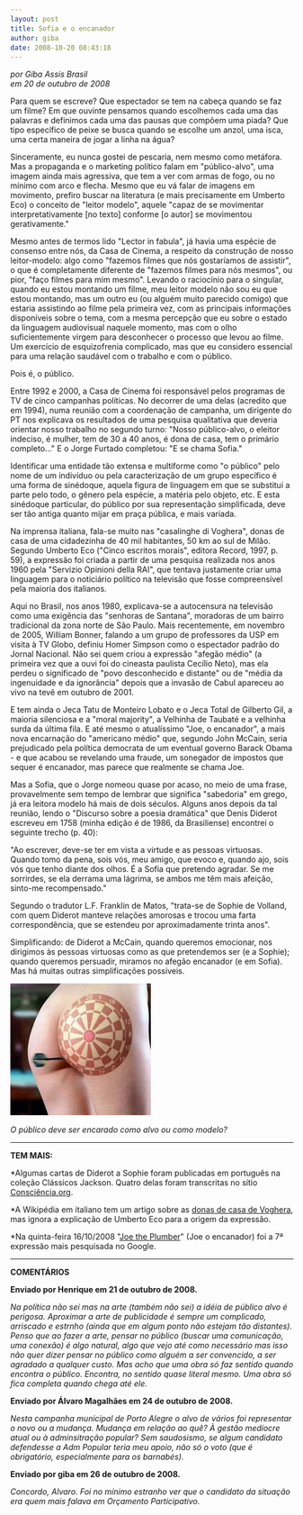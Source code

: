 ```yaml
---
layout: post
title: Sofia e o encanador
author: giba
date: 2008-10-20 08:43:18
---
```

*por Giba Assis Brasil*\
*em 20 de outubro de 2008*

Para quem se escreve? Que espectador se tem na cabeça quando se faz um filme? Em que ouvinte pensamos quando escolhemos cada uma das palavras e definimos cada uma das pausas que compõem uma piada? Que tipo específico de peixe se busca quando se escolhe um anzol, uma isca, uma certa maneira de jogar a linha na água?

Sinceramente, eu nunca gostei de pescaria, nem mesmo como metáfora. Mas a propaganda e o marketing político falam em "público-alvo", uma imagem ainda mais agressiva, que tem a ver com armas de fogo, ou no mínimo com arco e flecha. Mesmo que eu vá falar de imagens em movimento, prefiro buscar na literatura (e mais precisamente em Umberto Eco) o conceito de "leitor modelo", aquele "capaz de se movimentar interpretativamente \[no texto] conforme \[o autor] se movimentou gerativamente."

Mesmo antes de termos lido "Lector in fabula", já havia uma espécie de consenso entre nós, da Casa de Cinema, a respeito da construção de nosso leitor-modelo: algo como "fazemos filmes que nós gostaríamos de assistir", o que é completamente diferente de "fazemos filmes para nós mesmos", ou pior, "faço filmes para mim mesmo". Levando o raciocínio para o singular, quando eu estou montando um filme, meu leitor modelo não sou eu que estou montando, mas um outro eu (ou alguém muito parecido comigo) que estaria assistindo ao filme pela primeira vez, com as principais informações disponíveis sobre o tema, com a mesma percepção que eu sobre o estado da linguagem audiovisual naquele momento, mas com o olho suficientemente virgem para desconhecer o processo que levou ao filme. Um exercício de esquizofrenia complicado, mas que eu considero essencial para uma relação saudável com o trabalho e com o público.

Pois é, o público.

Entre 1992 e 2000, a Casa de Cinema foi responsável pelos programas de TV de cinco campanhas políticas. No decorrer de uma delas (acredito que em 1994), numa reunião com a coordenação de campanha, um dirigente do PT nos explicava os resultados de uma pesquisa qualitativa que deveria orientar nosso trabalho no segundo turno: "Nosso público-alvo, o eleitor indeciso, é mulher, tem de 30 a 40 anos, é dona de casa, tem o primário completo..." E o Jorge Furtado completou: "E se chama Sofia."

Identificar uma entidade tão extensa e multiforme como "o público" pelo nome de um indivíduo ou pela caracterização de um grupo específico é uma forma de sinédoque, aquela figura de linguagem em que se substitui a parte pelo todo, o gênero pela espécie, a matéria pelo objeto, etc. E esta sinédoque particular, do público por sua representação simplificada, deve ser tão antiga quanto mijar em praça pública, e mais variada.

Na imprensa italiana, fala-se muito nas "casalinghe di Voghera", donas de casa de uma cidadezinha de 40 mil habitantes, 50 km ao sul de Milão. Segundo Umberto Eco ("Cinco escritos morais", editora Record, 1997, p. 59), a expressão foi criada a partir de uma pesquisa realizada nos anos 1960 pela "Servizio Opinioni della RAI", que tentava justamente criar uma linguagem para o noticiário político na televisão que fosse compreensível pela maioria dos italianos.

Aqui no Brasil, nos anos 1980, explicava-se a autocensura na televisão como uma exigência das "senhoras de Santana", moradoras de um bairro tradicional da zona norte de São Paulo. Mais recentemente, em novembro de 2005, William Bonner, falando a um grupo de professores da USP em visita à TV Globo, definiu Homer Simpson como o espectador padrão do Jornal Nacional. Não sei quem criou a expressão "afegão médio" (a primeira vez que a ouvi foi do cineasta paulista Cecílio Neto), mas ela perdeu o significado de "povo desconhecido e distante" ou de "média da ingenuidade e da ignorância" depois que a invasão de Cabul apareceu ao vivo na tevê em outubro de 2001.

E tem ainda o Jeca Tatu de Monteiro Lobato e o Jeca Total de Gilberto Gil, a maioria silenciosa e a "moral majority", a Velhinha de Taubaté e a velhinha surda da última fila. E até mesmo o atualíssimo "Joe, o encanador", a mais nova encarnação do "americano médio" que, segundo John McCain, seria prejudicado pela política democrata de um eventual governo Barack Obama - e que acabou se revelando uma fraude, um sonegador de impostos que sequer é encanador, mas parece que realmente se chama Joe.

Mas a Sofia, que o Jorge nomeou quase por acaso, no meio de uma frase, provavelmente sem tempo de lembrar que significa "sabedoria" em grego, já era leitora modelo há mais de dois séculos. Alguns anos depois da tal reunião, lendo o "Discurso sobre a poesia dramática" que Denis Diderot escreveu em 1758 (minha edição é de 1986, da Brasiliense) encontrei o seguinte trecho (p. 40):

"Ao escrever, deve-se ter em vista a virtude e as pessoas virtuosas. Quando tomo da pena, sois vós, meu amigo, que evoco e, quando ajo, sois vós que tenho diante dos olhos. É a Sofia que pretendo agradar. Se me sorrirdes, se ela derrama uma lágrima, se ambos me têm mais afeição, sinto-me recompensado."

Segundo o tradutor L.F. Franklin de Matos, "trata-se de Sophie de Volland, com quem Diderot manteve relações amorosas e trocou uma farta correspondência, que se estendeu por aproximadamente trinta anos".

Simplificando: de Diderot a McCain, quando queremos emocionar, nos dirigimos às pessoas virtuosas como as que pretendemos ser (e a Sophie); quando queremos persuadir, miramos no afegão encanador (e em Sofia). Mas há muitas outras simplificações possíveis.

![](/uploads/sofia.jpg)

*O público deve ser encarado como alvo ou como modelo?*

- - -

**TEM MAIS:**

\*Algumas cartas de Diderot a Sophie foram publicadas em português na coleção Clássicos Jackson. Quatro delas foram transcritas no sítio [Consciência.org](http://www.consciencia.org/diderot_cartas_sofia.shtml).

\*A Wikipédia em italiano tem um artigo sobre as [donas de casa de Voghera](http://it.wikipedia.org/wiki/Casalinga_di_Voghera), mas ignora a explicação de Umberto Eco para a origem da expressão.

\*Na quinta-feira 16/10/2008 "[Joe the Plumber](http://www.buzzle.com/articles/230280.html)" (Joe o encanador) foi a 7ª expressão mais pesquisada no Google.

- - -

**COMENTÁRIOS**

**Enviado por Henrique em 21 de outubro de 2008.**

*Na política não sei mas na arte (também não sei) a idéia de público alvo é perigosa. Aproximar a arte de publicidade é sempre um complicado, arriscado e estrnho (ainda que em algum ponto não estejam tão distantes). Penso que ao fazer a arte, pensar no público (buscar uma comunicação, uma conexão) é algo natural, algo que vejo até como necessário mas isso não quer dizer pensar no público como alguém a ser convencido, a ser agradado a qualquer custo. Mas acho que uma obra só faz sentido quando encontra o público. Encontra, no sentido quase literal mesmo. Uma obra só fica completa quando chega até ele.*

**Enviado por Álvaro Magalhães em 24 de outubro de 2008.**

*Nesta campanha municipal de Porto Alegre o alvo de vários foi representar o novo ou a mudança. Mudança em relação ao quê? À gestão medíocre atual ou à adminsitração popular? Sem saudosismo, se algum candidato defendesse a Adm Popular teria meu apoio, não só o voto (que é obrigatório, especialmente para os barnabés).*

**Enviado por giba em 26 de outubro de 2008.**

*Concordo, Alvaro. Foi no mínimo estranho ver que o candidato da situação era quem mais falava em Orçamento Participativo.*